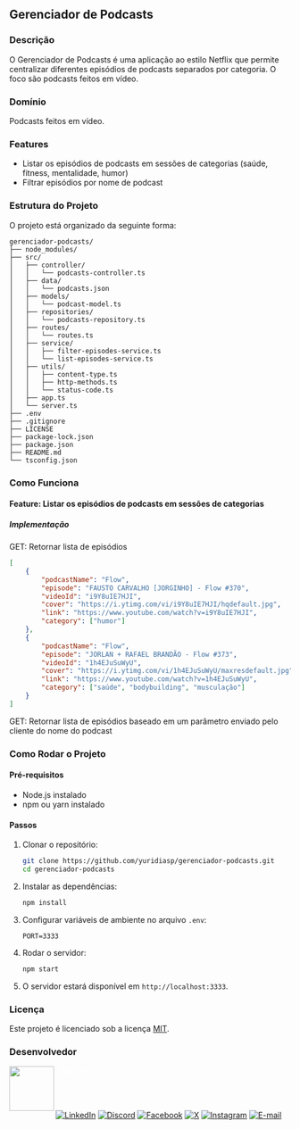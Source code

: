 ## Gerenciador de Podcasts

### Descrição
O Gerenciador de Podcasts é uma aplicação ao estilo Netflix que permite centralizar diferentes episódios de podcasts separados por categoria. O foco são podcasts feitos em vídeo.

### Domínio
Podcasts feitos em vídeo.

### Features
- Listar os episódios de podcasts em sessões de categorias (saúde, fitness, mentalidade, humor)
- Filtrar episódios por nome de podcast

### Estrutura do Projeto
O projeto está organizado da seguinte forma:

```
gerenciador-podcasts/
├── node_modules/
├── src/
│   ├── controller/
│   │   └── podcasts-controller.ts
│   ├── data/
│   │   └── podcasts.json
│   ├── models/
│   │   └── podcast-model.ts
│   ├── repositories/
│   │   └── podcasts-repository.ts
│   ├── routes/
│   │   └── routes.ts
│   ├── service/
│   │   ├── filter-episodes-service.ts
│   │   └── list-episodes-service.ts
│   ├── utils/
│   │   ├── content-type.ts
│   │   ├── http-methods.ts
│   │   └── status-code.ts
│   ├── app.ts
│   └── server.ts
├── .env
├── .gitignore
├── LICENSE
├── package-lock.json
├── package.json
├── README.md
└── tsconfig.json
```

### Como Funciona

#### Feature: Listar os episódios de podcasts em sessões de categorias
##### Implementação

GET: Retornar lista de episódios

```json
[
    {
        "podcastName": "Flow",
        "episode": "FAUSTO CARVALHO [JORGINHO] - Flow #370",
        "videoId": "i9Y8uIE7HJI",
        "cover": "https://i.ytimg.com/vi/i9Y8uIE7HJI/hqdefault.jpg",
        "link": "https://www.youtube.com/watch?v=i9Y8uIE7HJI",
        "category": ["humor"]
    },
    {
        "podcastName": "Flow",
        "episode": "JORLAN + RAFAEL BRANDÃO - Flow #373",
        "videoId": "1h4EJuSuWyU",
        "cover": "https://i.ytimg.com/vi/1h4EJuSuWyU/maxresdefault.jpg",
        "link": "https://www.youtube.com/watch?v=1h4EJuSuWyU",
        "category": ["saúde", "bodybuilding", "musculação"]
    }
]
```

GET: Retornar lista de episódios baseado em um parâmetro enviado pelo cliente do nome do podcast

### Como Rodar o Projeto

#### Pré-requisitos
- Node.js instalado
- npm ou yarn instalado

#### Passos

1. Clonar o repositório:
    ```sh
    git clone https://github.com/yuridiasp/gerenciador-podcasts.git
    cd gerenciador-podcasts
    ```

2. Instalar as dependências:
    ```sh
    npm install
    ```

3. Configurar variáveis de ambiente no arquivo `.env`:
    ```env
    PORT=3333
    ```

4. Rodar o servidor:
    ```sh
    npm start
    ```

5. O servidor estará disponível em `http://localhost:3333`.

### Licença
Este projeto é licenciado sob a licença [MIT](LICENSE).

### Desenvolvedor

<p>
    <a href="https://github.com/yuridiasp">
        <img
          align=left
          margin=10
          width=80
          src="https://avatars.githubusercontent.com/u/81938754?v=4"
        />
    </a>
      <p>
        <p>&nbsp&nbsp<a style="color: white;" href="https://github.com/yuridiasp">Yuri Dias</a><br>
        &nbsp&nbsp&nbsp
    </p>
</p>

<br>

[![LinkedIn](https://img.shields.io/badge/LinkedIn-0077B5?style=for-the-badge&logo=linkedin&logoColor=white)](https://www.linkedin.com/in/yuridiasp/) [![Discord](https://img.shields.io/badge/Discord-7289DA?style=for-the-badge&logo=discord&logoColor=white)](https://discord.com/channels/@yuridiasp/) [![Facebook](https://img.shields.io/badge/Facebook-1877F2?style=for-the-badge&logo=facebook&logoColor=white)](https://www.facebook.com/yuri.dias.7739/) [![X](https://img.shields.io/badge/X-000?style=for-the-badge&logo=x)](https://x.com/YuriDias_P) [![Instagram](https://img.shields.io/badge/-Instagram-%23E4405F?style=for-the-badge&logo=instagram&logoColor=white)](https://www.instagram.com/yuridiasp/) [![E-mail](https://img.shields.io/badge/-Email-000?style=for-the-badge&logo=microsoft-outlook&logoColor=007BFF)](mailto:yuristardias@hotmail.com)